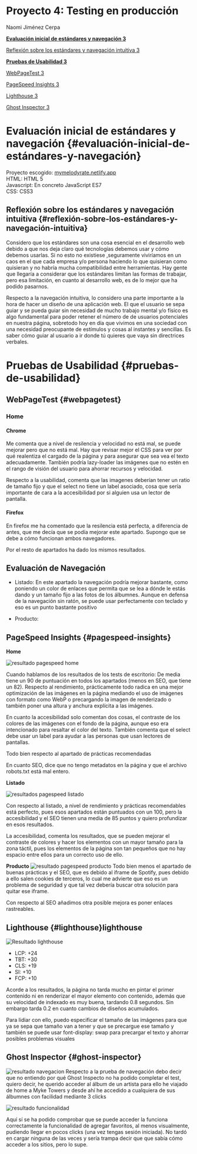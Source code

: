 # Proyecto 4: **Testing en producción**

Naomi Jiménez Cerpa

[**Evaluación inicial de estándares y navegación	3**](#evaluación-inicial-de-estándares-y-navegación)

[Reflexión sobre los estándares y navegación intuitiva	3](#reflexión-sobre-los-estándares-y-navegación-intuitiva)

[**Pruebas de Usabilidad	3**](#pruebas-de-usabilidad)

[WebPageTest	3](#webpagetest)

[PageSpeed Insights	3](#pagespeed-insights)

[Lighthouse	3](#lighthouse)

[Ghost Inspector	3](#ghost-inspector)

# Evaluación inicial de estándares y navegación {#evaluación-inicial-de-estándares-y-navegación}

Proyecto escogido: [mymelodyrate.netlify.app](https://mymelodyrate.netlify.app)  
HTML: HTML 5  
Javascript: En concreto JavaScript ES7  
CSS: CSS3

## Reflexión sobre los estándares y navegación intuitiva {#reflexión-sobre-los-estándares-y-navegación-intuitiva}

Considero que los estándares son una cosa esencial en el desarrollo web debido a que nos deja claro qué tecnologías debemos usar y cómo debemos usarlas. Si no esto no existiese ,seguramente viviríamos en un caos en el que cada empresa y/o persona haciendo lo que quisieran como quisieran y no habría mucha compatibilidad entre herramientas. Hay gente que llegaría a considerar que los estándares limitan las formas de trabajar, pero esa limitación, en cuanto al desarrollo web, es de lo mejor que ha podido pasarnos.

Respecto a la navegación intuitiva, lo considero una parte importante a la hora de hacer un diseño de una aplicación web. El que el usuario se sepa guiar y se pueda guiar sin necesidad de mucho trabajo mental y/o físico es algo fundamental para poder retener el número de de usuarios potenciales en nuestra página, sobretodo hoy en día que vivimos en una sociedad con una necesidad preocupante de estímulos y cosas al instantes y sencillas. Es saber cómo guiar al usuario a ir donde tú quieres que vaya sin directrices verbales.

# Pruebas de Usabilidad {#pruebas-de-usabilidad}

## WebPageTest {#webpagetest}

### Home  
#### Chrome  
Me comenta que a nivel de resilencia y velocidad no está mal, se puede mejorar pero que no está mal. Hay que revisar mejor el CSS para ver por qué realentiza el cargado de la página y para asegurar que sea vea el texto adecuadamente. También podría lazy-loader las imágenes que no estén en el rango de visión del usuario para ahorrar recursos y velocidad.

Respecto a la usabilidad, comenta que las imagenes deberían tener un ratio de tamaño fijo y que el select no tiene un label asociado, cosa que sería importante de cara a la accesibilidad por si alguien usa un lector de pantalla.

#### Firefox
En firefox me ha comentado que la resilencia está perfecta, a diferencia de antes, que me decía que se podía mejorar este apartado. Supongo que se debe a cómo funcionan ambos navegadores.

Por el resto de apartados ha dado los mismos resultados.

## Evaluación de Navegación   
* Listado: En este apartado la navegación podría mejorar bastante, como poniendo un color de enlaces que permita que se lea a dónde le estás dando y un tamaño fijo a las fotos de los álbumnes. Aunque en defensa de la navegación sin ratón, se puede usar perfectamente con teclado y eso es un punto bastante positivo
  
* Producto:

## PageSpeed Insights {#pagespeed-insights}

**Home**

![resultado pagespeed home](./imagenes/pagaspeed_home.png)

Cuando hablamos de los resultados de los tests de escritorio: De media tiene un 90 de puntuación en todos los apartados (menos en SEO, que tiene un 82). Respecto al rendimiento, prácticamente todo radica en una mejor optimización de las imágenes en la página mediando el uso de imágenes con formato como WebP o precargando la imagen de renderizado o también poner una altura y anchura explícita a las imágenes.

En cuanto la accesibilidad solo comentan dos cosas, el contraste de los colores de las imágenes con el fondo de la página, aunque eso era intencionado para resaltar el color del texto. También comenta que el select debe usar un label para ayudar a las personas que usan lectores de pantallas.

Todo bien respecto al apartado de prácticas recomendadas

En cuanto SEO, dice que no tengo metadatos en la página y que el archivo robots.txt está mal entero.

**Listado**

![resultados pagespeed listado](./imagenes/pagespeed_listado.png)

Con respecto al listado, a nivel de rendimiento y prácticas recomendables está perfecto, pues esos apartados están puntuados con un 100, pero la accesibilidad y el SEO tienen una media de 85 puntos y quiero profundizar en esos resultados.

La accesibilidad, comenta los resultados, que se pueden mejorar el contraste de colores y hacer los elementos con un mayor tamaño para la zona táctil, pues los elementos de la página son tan pequeños que no hay espacio entre ellos para un correcto uso de ello.


**Producto**
![resultado pagespeed producto](./imagenes/pagespeed_producto.png)
Todo bien menos el apartado de buenas prácticas y el SEO, que es debido al iframe de Spotify, pues debido a ello salen cookies de terceros, lo cual me advierte que eso es un problema de seguridad y que tal vez debería buscar otra solución para quitar ese iframe.

Con respecto al SEO añadimos otra posible mejora es poner enlaces rastreables.

## Lighthouse {#lighthouse}lighthouse

![Resultado lighthouse](./imagenes/lighthouse.png)

* LCP: +24
* TBT: +30
* CLS: +19
* SI: +10
* FCP: +10

Acorde a los resultados, la página no tarda mucho en pintar el primer contenido ni en renderizar el mayor elemento con contenido, además que su velocidad de indexado es muy buena, tardando 0.8 segundos. Sin embargo tarda 0.2 en cuanto cambios de diseños acumulados.

Para lidiar con ello, puedo especificar el tamaño de las imágenes para que ya se sepa que tamaño van a tener y que se precargue ese tamaño y también se puede usar  font-display: swap para precargar el texto y ahorrar posibles problemas visuales


## Ghost Inspector {#ghost-inspector}

![resultado navegacion](./imagenes/test_navegacion.png)
Respecto a la prueba de navegación debo decir que no entiendo por qué Ghost Inspecto no ha podido completar el test, quiero decir, he querido acceder al álbum de un artista para ello he viajado de home a Myke Towers y desde ahí he accedido a cualquiera de sus álbumnes con facilidad mediante 3 clicks



![resultado funcionalidad](./imagenes/image.png)

Aquí sí se ha podido comprobar que se puede acceder la funciona correctamente la funcionalidad de agregar favoritos, al menos visualmente, pudiendo llegar en pocos clicks (una vez tengas sesión iniciada). 
No tardó en cargar ninguna de las veces y sería trampa decir que que sabía cómo acceder a los sitios, pero lo supe.